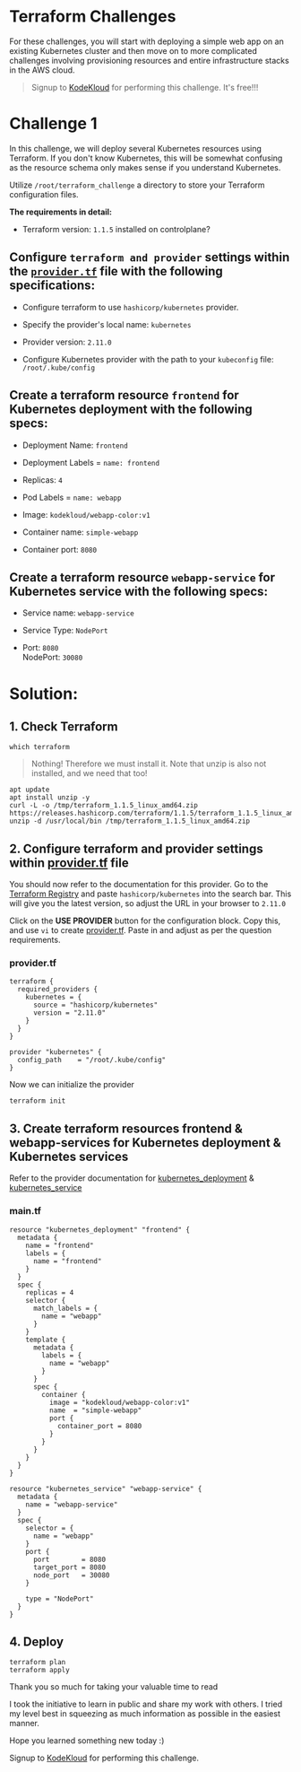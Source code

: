 # Terraform Challenges

For these challenges, you will start with deploying a simple web app on an existing Kubernetes cluster and then move on to more complicated challenges involving provisioning resources and entire infrastructure stacks in the AWS cloud.

> Signup to [KodeKloud](https://kodekloud.com/) for performing this challenge. It's free!!!

# Challenge 1

In this challenge, we will deploy several Kubernetes resources using Terraform. If you don't know Kubernetes, this will be somewhat confusing as the resource schema only makes sense if you understand Kubernetes.

Utilize `/root/terraform_challenge` a directory to store your Terraform configuration files.

**The requirements in detail:**

* Terraform version: `1.1.5` installed on controlplane?
    

## Configure `terraform and provider` settings within the [`provider.tf`](http://provider.tf) file with the following specifications:

* Configure terraform to use `hashicorp/kubernetes` provider.
    
* Specify the provider's local name: `kubernetes`
    
* Provider version: `2.11.0`
    
* Configure Kubernetes provider with the path to your `kubeconfig` file: `/root/.kube/config`
    

## Create a terraform resource `frontend` for Kubernetes deployment with the following specs:

* Deployment Name: `frontend`
    
* Deployment Labels = `name: frontend`
    
* Replicas: `4`
    
* Pod Labels = `name: webapp`
    
* Image: `kodekloud/webapp-color:v1`
    
* Container name: `simple-webapp`
    
* Container port: `8080`
    

## Create a terraform resource `webapp-service` for Kubernetes service with the following specs:

* Service name: `webapp-service`
    
* Service Type: `NodePort`
    
* Port: `8080`  
    NodePort: `30080`
    

# Solution:

## 1\. Check Terraform

```plaintext
which terraform
```

> Nothing! Therefore we must install it. Note that unzip is also not installed, and we need that too!

```plaintext
apt update
apt install unzip -y
curl -L -o /tmp/terraform_1.1.5_linux_amd64.zip https://releases.hashicorp.com/terraform/1.1.5/terraform_1.1.5_linux_amd64.zip
unzip -d /usr/local/bin /tmp/terraform_1.1.5_linux_amd64.zip
```

## 2\. Configure terraform and provider settings within [provider.tf](http://provider.tf) file

You should now refer to the documentation for this provider. Go to the [Terraform Registry](https://registry.terraform.io/) and paste `hashicorp/kubernetes` into the search bar. This will give you the latest version, so adjust the URL in your browser to `2.11.0`

Click on the **USE PROVIDER** button for the configuration block. Copy this, and use `vi` to create [provider.tf](http://provider.tf). Paste in and adjust as per the question requirements.

### provider.tf

```plaintext
terraform {
  required_providers {
    kubernetes = {
      source = "hashicorp/kubernetes"
      version = "2.11.0"
    }
  }
}

provider "kubernetes" {
  config_path    = "/root/.kube/config"
}
```

Now we can initialize the provider

```plaintext
terraform init
```

## 3\. Create terraform resources frontend & webapp-services for Kubernetes deployment & Kubernetes services

Refer to the provider documentation for [kubernetes\_deployment](https://registry.terraform.io/providers/hashicorp/kubernetes/2.11.0/docs/resources/deployment) & [kubernetes\_service](https://registry.terraform.io/providers/hashicorp/kubernetes/2.11.0/docs/resources/service)

### main.tf

```plaintext
resource "kubernetes_deployment" "frontend" {
  metadata {
    name = "frontend"
    labels = {
      name = "frontend"
    }
  }
  spec {
    replicas = 4
    selector {
      match_labels = {
        name = "webapp"
      }
    }
    template {
      metadata {
        labels = {
          name = "webapp"
        }
      }
      spec {
        container {
          image = "kodekloud/webapp-color:v1"
          name  = "simple-webapp"
          port {
            container_port = 8080
          }
        }
      }
    }
  }
}

resource "kubernetes_service" "webapp-service" {
  metadata {
    name = "webapp-service"
  }
  spec {
    selector = {
      name = "webapp"
    }
    port {
      port        = 8080
      target_port = 8080
      node_port   = 30080
    }

    type = "NodePort"
  }
}
```

## 4\. Deploy

```plaintext
terraform plan
terraform apply
```

Thank you so much for taking your valuable time to read

I took the initiative to learn in public and share my work with others. I tried my level best in squeezing as much information as possible in the easiest manner.

Hope you learned something new today :)

Signup to [KodeKloud](https://kodekloud.com/) for performing this challenge.